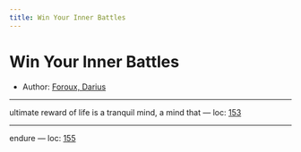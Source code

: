 ```yaml
---
title: Win Your Inner Battles
---
```

# Win Your Inner Battles

* Author: [Foroux, Darius]()









---
ultimate reward of life is a tranquil mind, a mind that — loc: [153]()

---
endure — loc: [155]()

